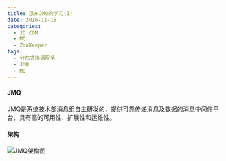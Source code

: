 ```yaml
---
title: 京东JMQ的学习(1)
date: 2016-11-18
categories:
  - JD.COM
  - MQ
  - ZooKeeper
tags:
  - 分布式协调服务
  - JMQ
  - MQ
---
```

#### JMQ

JMQ是系统技术部消息组自主研发的，提供可靠传递消息及数据的消息中间件平台，具有高的可用性、扩展性和运维性。
#### 架构
![JMQ架构图]("/images/IMG_1118.png" "JMQ架构图")
